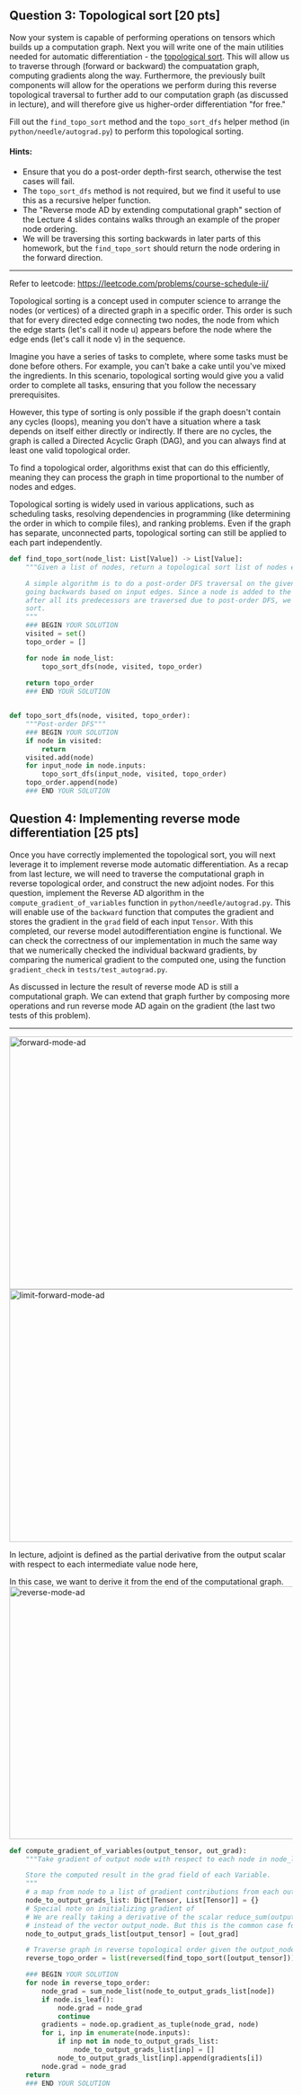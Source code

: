 ## Question 3: Topological sort [20 pts]

Now your system is capable of performing operations on tensors which builds up a computation graph. Next you will write one of the main utilities needed for automatic differentiation - the [topological sort](https://en.wikipedia.org/wiki/Topological_sorting). This will allow us to traverse through (forward or backward) the compuatation graph, computing gradients along the way. Furthermore, the previously built components will allow for the operations we perform during this reverse topological traversal to further add to our computation graph (as discussed in lecture), and will therefore give us higher-order differentiation "for free." 

Fill out the `find_topo_sort` method and the `topo_sort_dfs` helper method (in `python/needle/autograd.py`) to perform this topological sorting. 

#### Hints: 
- Ensure that you do a post-order depth-first search, otherwise the test cases will fail. 
- The `topo_sort_dfs` method is not required, but we find it useful to use this as a recursive helper function. 
- The "Reverse mode AD by extending computational graph" section of the Lecture 4 slides contains walks through an example of the proper node ordering. 
- We will be traversing this sorting backwards in later parts of this homework, but the `find_topo_sort` should return the node ordering in the forward direction.

--------------------------------------------
Refer to leetcode: https://leetcode.com/problems/course-schedule-ii/

Topological sorting is a concept used in computer science to arrange the nodes (or vertices) of a directed graph in a specific order. This order is such that for every directed edge connecting two nodes, the node from which the edge starts (let's call it node u) appears before the node where the edge ends (let's call it node v) in the sequence.

Imagine you have a series of tasks to complete, where some tasks must be done before others. For example, you can't bake a cake until you've mixed the ingredients. In this scenario, topological sorting would give you a valid order to complete all tasks, ensuring that you follow the necessary prerequisites.

However, this type of sorting is only possible if the graph doesn't contain any cycles (loops), meaning you don't have a situation where a task depends on itself either directly or indirectly. If there are no cycles, the graph is called a Directed Acyclic Graph (DAG), and you can always find at least one valid topological order.

To find a topological order, algorithms exist that can do this efficiently, meaning they can process the graph in time proportional to the number of nodes and edges.

Topological sorting is widely used in various applications, such as scheduling tasks, resolving dependencies in programming (like determining the order in which to compile files), and ranking problems. Even if the graph has separate, unconnected parts, topological sorting can still be applied to each part independently.

```python
def find_topo_sort(node_list: List[Value]) -> List[Value]:
    """Given a list of nodes, return a topological sort list of nodes ending in them.

    A simple algorithm is to do a post-order DFS traversal on the given nodes,
    going backwards based on input edges. Since a node is added to the ordering
    after all its predecessors are traversed due to post-order DFS, we get a topological
    sort.
    """
    ### BEGIN YOUR SOLUTION
    visited = set()
    topo_order = []

    for node in node_list:
        topo_sort_dfs(node, visited, topo_order)
        
    return topo_order
    ### END YOUR SOLUTION


def topo_sort_dfs(node, visited, topo_order):
    """Post-order DFS"""
    ### BEGIN YOUR SOLUTION
    if node in visited:
        return
    visited.add(node)
    for input_node in node.inputs:
        topo_sort_dfs(input_node, visited, topo_order)
    topo_order.append(node)
    ### END YOUR SOLUTION
```
## Question 4: Implementing reverse mode differentiation [25 pts]

Once you have correctly implemented the topological sort, you will next leverage it to implement reverse mode automatic differentiation. As a recap from last lecture, we will need to traverse the computational graph in reverse topological order, and construct the new adjoint nodes. For this question, implement the Reverse AD algorithm in the `compute_gradient_of_variables` function in `python/needle/autograd.py`. This will enable use of the `backward` function that computes the gradient and stores the gradient in the `grad` field of each input `Tensor`. With this completed, our reverse model autodifferentiation engine is functional. We can check the correctness of our implementation in much the same way that we numerically checked the individual backward gradients, by comparing the numerical gradient to the computed one, using the function `gradient_check` in `tests/test_autograd.py`.


As discussed in lecture the result of reverse mode AD is still a computational graph. We can extend that graph further by composing more operations and run reverse mode AD again on the gradient (the last two tests of this problem). 

-------------------------
 <img src="forward-mode-ad.png" alt="forward-mode-ad" width="700" height="450"/>
 <img src="limit-forward-mode-ad.png" alt="limit-forward-mode-ad" width="700" height="450"/>

In lecture, adjoint is defined as the partial derivative from the output scalar with respect to each intermediate value node here,

In this case, we want to derive it from the end of the computational graph.
 <img src="reverse-mode-ad.png" alt="reverse-mode-ad" width="700" height="450"/>

```python
def compute_gradient_of_variables(output_tensor, out_grad):
    """Take gradient of output node with respect to each node in node_list.

    Store the computed result in the grad field of each Variable.
    """
    # a map from node to a list of gradient contributions from each output node
    node_to_output_grads_list: Dict[Tensor, List[Tensor]] = {}
    # Special note on initializing gradient of
    # We are really taking a derivative of the scalar reduce_sum(output_node)
    # instead of the vector output_node. But this is the common case for loss function.
    node_to_output_grads_list[output_tensor] = [out_grad]

    # Traverse graph in reverse topological order given the output_node that we are taking gradient wrt.
    reverse_topo_order = list(reversed(find_topo_sort([output_tensor])))

    ### BEGIN YOUR SOLUTION
    for node in reverse_topo_order:
        node_grad = sum_node_list(node_to_output_grads_list[node])
        if node.is_leaf():
            node.grad = node_grad
            continue
        gradients = node.op.gradient_as_tuple(node_grad, node)
        for i, inp in enumerate(node.inputs):
            if inp not in node_to_output_grads_list:
                node_to_output_grads_list[inp] = []
            node_to_output_grads_list[inp].append(gradients[i])
        node.grad = node_grad
    return
    ### END YOUR SOLUTION
```

